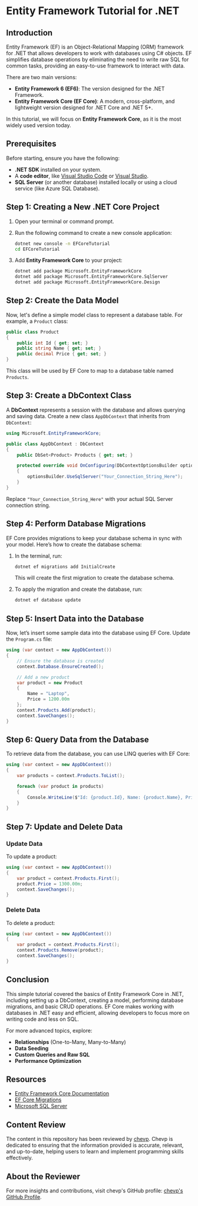 
# Entity Framework Tutorial for .NET

## Introduction
Entity Framework (EF) is an Object-Relational Mapping (ORM) framework for .NET that allows developers to work with databases using C# objects. EF simplifies database operations by eliminating the need to write raw SQL for common tasks, providing an easy-to-use framework to interact with data.

There are two main versions:
- **Entity Framework 6 (EF6)**: The version designed for the .NET Framework.
- **Entity Framework Core (EF Core)**: A modern, cross-platform, and lightweight version designed for .NET Core and .NET 5+.

In this tutorial, we will focus on **Entity Framework Core**, as it is the most widely used version today.

## Prerequisites
Before starting, ensure you have the following:
- **.NET SDK** installed on your system.
- A **code editor**, like [Visual Studio Code](https://code.visualstudio.com/) or [Visual Studio](https://visualstudio.microsoft.com/).
- **SQL Server** (or another database) installed locally or using a cloud service (like Azure SQL Database).

## Step 1: Creating a New .NET Core Project

1. Open your terminal or command prompt.
2. Run the following command to create a new console application:
    ```bash
    dotnet new console -n EFCoreTutorial
    cd EFCoreTutorial
    ```

3. Add **Entity Framework Core** to your project:
    ```bash
    dotnet add package Microsoft.EntityFrameworkCore
    dotnet add package Microsoft.EntityFrameworkCore.SqlServer
    dotnet add package Microsoft.EntityFrameworkCore.Design
    ```

## Step 2: Create the Data Model

Now, let's define a simple model class to represent a database table. For example, a `Product` class:

```csharp
public class Product
{
    public int Id { get; set; }
    public string Name { get; set; }
    public decimal Price { get; set; }
}
```

This class will be used by EF Core to map to a database table named `Products`.

## Step 3: Create a DbContext Class

A **DbContext** represents a session with the database and allows querying and saving data. Create a new class `AppDbContext` that inherits from `DbContext`:

```csharp
using Microsoft.EntityFrameworkCore;

public class AppDbContext : DbContext
{
    public DbSet<Product> Products { get; set; }

    protected override void OnConfiguring(DbContextOptionsBuilder optionsBuilder)
    {
        optionsBuilder.UseSqlServer("Your_Connection_String_Here");
    }
}
```

Replace `"Your_Connection_String_Here"` with your actual SQL Server connection string.

## Step 4: Perform Database Migrations

EF Core provides migrations to keep your database schema in sync with your model. Here’s how to create the database schema:

1. In the terminal, run:
    ```bash
    dotnet ef migrations add InitialCreate
    ```
    This will create the first migration to create the database schema.

2. To apply the migration and create the database, run:
    ```bash
    dotnet ef database update
    ```

## Step 5: Insert Data into the Database

Now, let’s insert some sample data into the database using EF Core. Update the `Program.cs` file:

```csharp
using (var context = new AppDbContext())
{
    // Ensure the database is created
    context.Database.EnsureCreated();

    // Add a new product
    var product = new Product
    {
        Name = "Laptop",
        Price = 1200.00m
    };
    context.Products.Add(product);
    context.SaveChanges();
}
```

## Step 6: Query Data from the Database

To retrieve data from the database, you can use LINQ queries with EF Core:

```csharp
using (var context = new AppDbContext())
{
    var products = context.Products.ToList();

    foreach (var product in products)
    {
        Console.WriteLine($"Id: {product.Id}, Name: {product.Name}, Price: {product.Price}");
    }
}
```

## Step 7: Update and Delete Data

### Update Data
To update a product:

```csharp
using (var context = new AppDbContext())
{
    var product = context.Products.First();
    product.Price = 1300.00m;
    context.SaveChanges();
}
```

### Delete Data
To delete a product:

```csharp
using (var context = new AppDbContext())
{
    var product = context.Products.First();
    context.Products.Remove(product);
    context.SaveChanges();
}
```

## Conclusion

This simple tutorial covered the basics of Entity Framework Core in .NET, including setting up a DbContext, creating a model, performing database migrations, and basic CRUD operations. EF Core makes working with databases in .NET easy and efficient, allowing developers to focus more on writing code and less on SQL.

For more advanced topics, explore:
- **Relationships** (One-to-Many, Many-to-Many)
- **Data Seeding**
- **Custom Queries and Raw SQL**
- **Performance Optimization**

## Resources
- [Entity Framework Core Documentation](https://docs.microsoft.com/en-us/ef/core/)
- [EF Core Migrations](https://docs.microsoft.com/en-us/ef/core/managing-schemas/migrations/)
- [Microsoft SQL Server](https://www.microsoft.com/en-us/sql-server)

## Content Review

The content in this repository has been reviewed by [chevp](https://github.com/chevp). Chevp is dedicated to ensuring that the information provided is accurate, relevant, and up-to-date, helping users to learn and implement programming skills effectively.

## About the Reviewer

For more insights and contributions, visit chevp's GitHub profile: [chevp's GitHub Profile](https://github.com/chevp).

